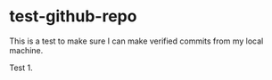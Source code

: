 # test-github-repo

This is a test to make sure I can make verified commits from my local machine.

Test 1.
